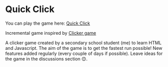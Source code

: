 # Quick Click
You can play the game here:
[Quick Click](https://bazzerdv.github.io/quickclick/)

Incremental game inspired by [Clicker game](https://www.tetralark.com/ClickerJs/)

A clicker game created by a secondary school student (me) to learn HTML and Javascript. The aim of the game is to get the fastest run possible! New features added regularly (every couple of days if possible). Leave ideas for the game in the discussions section &#128522;.



